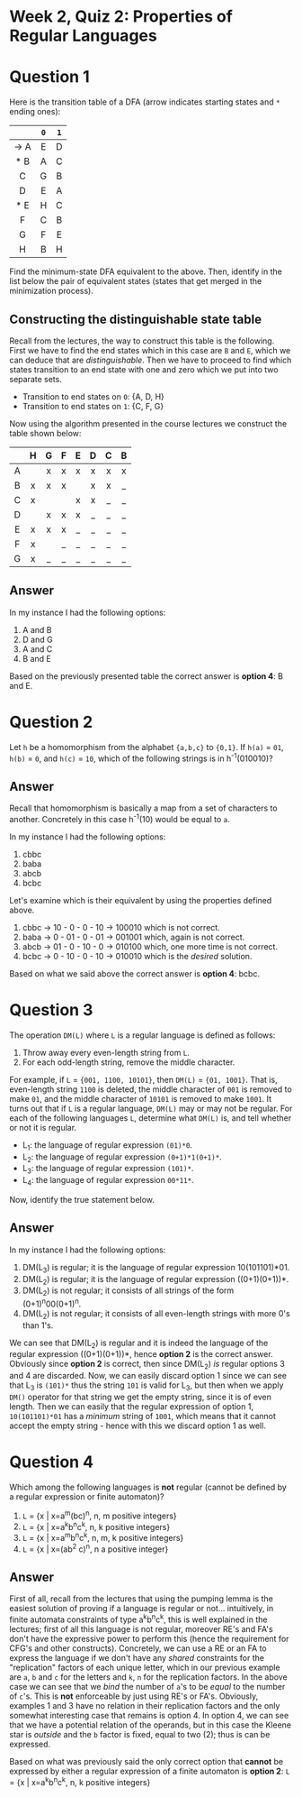 # Week 2, Quiz 2: Properties of Regular Languages

# Question 1

Here is the transition table of a DFA (arrow indicates starting states and `*` ending ones):

|         |   `0`   |   `1`   |
|:-------:|:-------:|:-------:|
|  → A    |     E   |    D    |
|  * B    |     A   |    C    |
|    C    |     G   |    B    |
|    D    |     E   |    A    |
|  * E    |     H   |    C    |
|    F    |     C   |    B    |
|    G    |     F   |    E    |
|    H    |     B   |    H    |

Find the minimum-state DFA equivalent to the above. Then, identify in the list below the 
pair of equivalent states (states that get merged in the minimization process).

## Constructing the distinguishable state table

Recall from the lectures, the way to construct this table is the following. First we have
to find the end states which in this case are `B` and `E`, which we can deduce that are
*distinguishable*. Then we have to proceed to find which states transition to an end state
with one and zero which we put into two separate sets.


 * Transition to end states on `0`: {A, D, H}
 * Transition to end states on `1`: {C, F, G}

 Now using the algorithm presented in the course lectures we construct the
 table shown below:

|      |   H   |   G   |   F   |   E   |   D   |   C   |   B   |
|:----:|:-----:|:----:|:----:|:----:|:----:|:----:|:----:|
|  A   |      |   x  |   x  |   x  |   x  |  x   |   x   |
|  B   |  x   |   x  |   x  |      |   x  |  x   |   _   |
|  C   |  x   |      |      |   x  |   x  |  _   |   _   |
|  D   |      |   x  |   x  |   x  |   _  |  _   |   _   |
|  E   |  x   |   x  |   x  |   _  |   _  |  _   |   _   |
|  F   |  x   |      |   _  |   _  |   _  |  _   |   _   |
|  G   |  x   |   _  |   _  |   _  |   _  |  _   |   _   |

## Answer

In my instance I had the following options:

 1. A and B
 2. D and G
 3. A and C
 4. B and E
 
Based on the previously presented table the correct answer is **option 4**: B and E.

# Question 2

Let `h` be a homomorphism from the alphabet `{a,b,c}` to `{0,1}`. If `h(a)` = `01`, `h(b)` = `0`, 
and `h(c)` = `10`, which of the following strings is in h<sup>-1</sup>(010010)?

## Answer

Recall that homomorphism is basically a map from a set of characters to another. Concretely in this
case h<sup>-1</sup>(10) would be equal to `a`.

In my instance I had the following options:

 1. cbbc
 2. baba
 3. abcb
 4. bcbc
 
Let's examine which is their equivalent by using the properties defined above.

 1. cbbc → 10 - 0 - 0 - 10 → 100010 which is not correct.
 2. baba → 0 - 01 - 0 - 01 → 001001 which, again is not correct.
 3. abcb → 01 - 0 - 10 - 0 → 010100 which, one more time is not correct.
 4. bcbc → 0 - 10 - 0 - 10 → 010010 which is the *desired* solution.
 
Based on what we said above the correct answer is **option 4**: bcbc.

# Question 3

The operation `DM(L)` where `L` is a regular language is defined as follows:
 
 1. Throw away every even-length string from `L`.
 2. For each odd-length string, remove the middle character.

For example, if `L` = `{001, 1100, 10101}`, then `DM(L)` = `{01, 1001}`. That is, even-length 
string `1100` is deleted, the middle character of `001` is removed to make `01`, and the 
middle character of `10101` is removed to make `1001`. It turns out that if `L` is a regular 
language, `DM(L)` may or may not be regular. For each of the following languages `L`, 
determine what `DM(L)` is, and tell whether or not it is regular.

 * L<sub>1</sub>: the language of regular expression `(01)*0`.
 * L<sub>2</sub>: the language of regular expression `(0+1)*1(0+1)*`.
 * L<sub>3</sub>: the language of regular expression `(101)*`.
 * L<sub>4</sub>: the language of regular expression `00*11*`.
 
Now, identify the true statement below.

## Answer

In my instance I had the following options:

 1. DM(L<sub>3</sub>) is regular; it is the language of regular expression 10(101101)*01.
 2. DM(L<sub>2</sub>) is regular; it is the language of regular expression ((0+1)(0+1))*.
 3. DM(L<sub>2</sub>) is not regular; it consists of all strings of the form (0+1)<sup>n</sup>00(0+1)<sup>n</sup>.
 4. DM(L<sub>2</sub>) is not regular; it consists of all even-length strings with more 0's than 1's.
 
We can see that DM(L<sub>2</sub>) is regular and it is indeed the language of the regular 
expression ((0+1)(0+1))*, hence **option 2** is the correct answer. Obviously since 
**option 2** is correct, then since DM(L<sub>2</sub>) *is* regular options 3 and 4 are discarded. 
Now, we can easily discard option 1 since we can see that L<sub>3</sub> is `(101)*` thus the
string `101` is valid for L<sub>3</sub>, but then when we apply `DM()` operator for that string
we get the empty string, since it is of even length. Then we can easily that the regular expression
of option 1, `10(101101)*01` has a *minimum* string of `1001`, which means that it cannot accept the
empty string - hence with this we discard option 1 as well.

# Question 4

Which among the following languages is **not** regular (cannot be defined by a regular 
expression or finite automaton)?

1. `L` = {x | x=a<sup>m</sup>(bc)<sup>n</sup>, n, m positive integers}
2. `L` = {x | x=a<sup>k</sup>b<sup>n</sup>c<sup>k</sup>, n, k positive integers}
3. `L` = {x | x=a<sup>m</sup>b<sup>n</sup>c<sup>k</sup>, n, m, k positive integers}
4. `L` = {x | x=(ab<sup>2</sup> c)<sup>n</sup>, n a positive integer}

## Answer

First of all, recall from the lectures that using the pumping lemma is the easiest solution of proving if 
a language is regular or not... intuitively, in finite automata constraints of type 
a<sup>k</sup>b<sup>n</sup>c<sup>k</sup>, this is well explained in the lectures; first of all this 
language is not regular, moreover RE's and FA's don't have the expressive power to perform this (hence 
the requirement for CFG's and other constructs). Concretely, we can use a RE or an FA to express the 
language if we don't have any *shared* constraints for the "replication" factors of each unique letter, 
which in our previous example are `a`, `b` and `c` for the letters and `k`, `n` for the replication 
factors. In the above case we can see that we *bind* the number of `a`'s to be *equal* to the number of 
`c`'s. This is **not** enforceable by just using RE's or FA's. Obviously, examples 1 and 3 have no 
relation in their replication factors and the only somewhat interesting case that remains is option 4. In option 
4, we can see that we have a potential relation of the operands, but in this case the Kleene star is *outside* and 
the `b` factor is fixed, equal to two (2); thus is can be expressed.

Based on what was previously said the only correct option that **cannot** be expressed by either a regular expression
of a finite automaton is **option 2**: `L` = {x | x=a<sup>k</sup>b<sup>n</sup>c<sup>k</sup>, n, k positive integers}